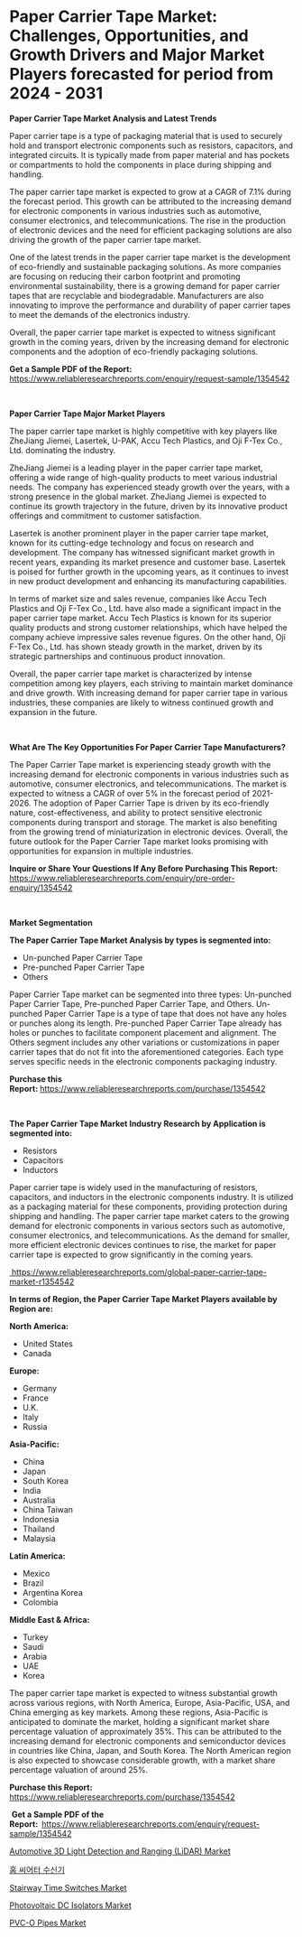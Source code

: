 <p><h1>Paper Carrier Tape Market: Challenges, Opportunities, and Growth Drivers and Major Market Players forecasted for period from 2024 - 2031</h1></p><p><strong>Paper Carrier Tape Market Analysis and Latest Trends</strong></p>
<p><p>Paper carrier tape is a type of packaging material that is used to securely hold and transport electronic components such as resistors, capacitors, and integrated circuits. It is typically made from paper material and has pockets or compartments to hold the components in place during shipping and handling.</p><p>The paper carrier tape market is expected to grow at a CAGR of 7.1% during the forecast period. This growth can be attributed to the increasing demand for electronic components in various industries such as automotive, consumer electronics, and telecommunications. The rise in the production of electronic devices and the need for efficient packaging solutions are also driving the growth of the paper carrier tape market.</p><p>One of the latest trends in the paper carrier tape market is the development of eco-friendly and sustainable packaging solutions. As more companies are focusing on reducing their carbon footprint and promoting environmental sustainability, there is a growing demand for paper carrier tapes that are recyclable and biodegradable. Manufacturers are also innovating to improve the performance and durability of paper carrier tapes to meet the demands of the electronics industry.</p><p>Overall, the paper carrier tape market is expected to witness significant growth in the coming years, driven by the increasing demand for electronic components and the adoption of eco-friendly packaging solutions.</p></p>
<p><strong>Get a Sample PDF of the Report:&nbsp;</strong> <a href="https://www.reliableresearchreports.com/enquiry/request-sample/1354542">https://www.reliableresearchreports.com/enquiry/request-sample/1354542</a></p>
<p>&nbsp;</p>
<p><strong>Paper Carrier Tape Major Market Players</strong></p>
<p><p>The paper carrier tape market is highly competitive with key players like ZheJiang Jiemei, Lasertek, U-PAK, Accu Tech Plastics, and Oji F-Tex Co., Ltd. dominating the industry. </p><p>ZheJiang Jiemei is a leading player in the paper carrier tape market, offering a wide range of high-quality products to meet various industrial needs. The company has experienced steady growth over the years, with a strong presence in the global market. ZheJiang Jiemei is expected to continue its growth trajectory in the future, driven by its innovative product offerings and commitment to customer satisfaction.</p><p>Lasertek is another prominent player in the paper carrier tape market, known for its cutting-edge technology and focus on research and development. The company has witnessed significant market growth in recent years, expanding its market presence and customer base. Lasertek is poised for further growth in the upcoming years, as it continues to invest in new product development and enhancing its manufacturing capabilities.</p><p>In terms of market size and sales revenue, companies like Accu Tech Plastics and Oji F-Tex Co., Ltd. have also made a significant impact in the paper carrier tape market. Accu Tech Plastics is known for its superior quality products and strong customer relationships, which have helped the company achieve impressive sales revenue figures. On the other hand, Oji F-Tex Co., Ltd. has shown steady growth in the market, driven by its strategic partnerships and continuous product innovation.</p><p>Overall, the paper carrier tape market is characterized by intense competition among key players, each striving to maintain market dominance and drive growth. With increasing demand for paper carrier tape in various industries, these companies are likely to witness continued growth and expansion in the future.</p></p>
<p>&nbsp;</p>
<p><strong>What Are The Key Opportunities For Paper Carrier Tape Manufacturers?</strong></p>
<p><p>The Paper Carrier Tape market is experiencing steady growth with the increasing demand for electronic components in various industries such as automotive, consumer electronics, and telecommunications. The market is expected to witness a CAGR of over 5% in the forecast period of 2021-2026. The adoption of Paper Carrier Tape is driven by its eco-friendly nature, cost-effectiveness, and ability to protect sensitive electronic components during transport and storage. The market is also benefiting from the growing trend of miniaturization in electronic devices. Overall, the future outlook for the Paper Carrier Tape market looks promising with opportunities for expansion in multiple industries.</p></p>
<p><strong>Inquire or Share Your Questions If Any Before Purchasing This Report:</strong> <a href="https://www.reliableresearchreports.com/enquiry/pre-order-enquiry/1354542">https://www.reliableresearchreports.com/enquiry/pre-order-enquiry/1354542</a></p>
<p>&nbsp;</p>
<p><strong>Market Segmentation</strong></p>
<p><strong>The Paper Carrier Tape Market Analysis by types is segmented into:</strong></p>
<p><ul><li>Un-punched Paper Carrier Tape</li><li>Pre-punched Paper Carrier Tape</li><li>Others</li></ul></p>
<p><p>Paper Carrier Tape market can be segmented into three types: Un-punched Paper Carrier Tape, Pre-punched Paper Carrier Tape, and Others. Un-punched Paper Carrier Tape is a type of tape that does not have any holes or punches along its length. Pre-punched Paper Carrier Tape already has holes or punches to facilitate component placement and alignment. The Others segment includes any other variations or customizations in paper carrier tapes that do not fit into the aforementioned categories. Each type serves specific needs in the electronic components packaging industry.</p></p>
<p><strong>Purchase this Report:&nbsp;</strong><a href="https://www.reliableresearchreports.com/purchase/1354542">https://www.reliableresearchreports.com/purchase/1354542</a></p>
<p>&nbsp;</p>
<p><strong>The Paper Carrier Tape Market Industry Research by Application is segmented into:</strong></p>
<p><ul><li>Resistors</li><li>Capacitors</li><li>Inductors</li></ul></p>
<p><p>Paper carrier tape is widely used in the manufacturing of resistors, capacitors, and inductors in the electronic components industry. It is utilized as a packaging material for these components, providing protection during shipping and handling. The paper carrier tape market caters to the growing demand for electronic components in various sectors such as automotive, consumer electronics, and telecommunications. As the demand for smaller, more efficient electronic devices continues to rise, the market for paper carrier tape is expected to grow significantly in the coming years.</p></p>
<p><a href="https://www.reliableresearchreports.com/global-paper-carrier-tape-market-r1354542">&nbsp;https://www.reliableresearchreports.com/global-paper-carrier-tape-market-r1354542</a></p>
<p><strong>In terms of Region, the Paper Carrier Tape Market Players available by Region are:</strong></p>
<p>
    <p> <strong> North America: </strong>
        <ul>
            <li>United States</li>
            <li>Canada</li>
        </ul>
        </p> 
    <p> <strong> Europe: </strong>
        <ul>
            <li>Germany</li>
            <li>France</li>
            <li>U.K.</li>
            <li>Italy</li>
            <li>Russia</li>
        </ul>
        </p> 
    <p> <strong> Asia-Pacific: </strong>
        <ul>
            <li>China</li>
            <li>Japan</li>
            <li>South Korea</li>
            <li>India</li>
            <li>Australia</li>
            <li>China Taiwan</li>
            <li>Indonesia</li>
            <li>Thailand</li>
            <li>Malaysia</li>
        </ul>
        </p> 
    <p> <strong> Latin America: </strong>
        <ul>
            <li>Mexico</li>
            <li>Brazil</li>
            <li>Argentina Korea</li>
            <li>Colombia</li>
        </ul>
        </p> 
    <p> <strong> Middle East & Africa: </strong>
        <ul>
            <li>Turkey</li>
            <li>Saudi</li>
            <li>Arabia</li>
            <li>UAE</li>
            <li>Korea</li>
        </ul>
    </p>
    </p>
<p><p>The paper carrier tape market is expected to witness substantial growth across various regions, with North America, Europe, Asia-Pacific, USA, and China emerging as key markets. Among these regions, Asia-Pacific is anticipated to dominate the market, holding a significant market share percentage valuation of approximately 35%. This can be attributed to the increasing demand for electronic components and semiconductor devices in countries like China, Japan, and South Korea. The North American region is also expected to showcase considerable growth, with a market share percentage valuation of around 25%.</p></p>
<p><strong>Purchase this Report: </strong><a href="https://www.reliableresearchreports.com/purchase/1354542">https://www.reliableresearchreports.com/purchase/1354542</a></p>
<p>&nbsp;<strong>Get a Sample PDF of the Report:&nbsp;&nbsp;</strong><a href="https://www.reliableresearchreports.com/enquiry/request-sample/1354542">https://www.reliableresearchreports.com/enquiry/request-sample/1354542</a></p>
<p><strong></strong></p>
<p><p><a href="https://issuu.com/reportprime-2/docs/automotive-3d-light-detection-and-ranging-lidar-ma">Automotive 3D Light Detection and Ranging (LiDAR) Market</a></p><p><a href="https://medium.com/@kelvinfeenrey98677/%ED%99%88-%EC%8B%9C%EC%96%B4%ED%84%B0-%EB%A6%AC%EC%8B%9C%EB%B2%84-%EC%8B%9C%EC%9E%A5-%EC%A1%B0%EC%82%AC-%EB%B3%B4%EA%B3%A0%EC%84%9C-2024%EB%85%84%EB%B6%80%ED%84%B0-2031%EB%85%84%EA%B9%8C%EC%A7%80-%EC%95%88%EC%A0%95%EC%A0%81%EC%9D%B8-%EC%97%B0%ED%8F%89%EA%B7%A0-%EC%84%B1%EC%9E%A5%EB%A5%A0%EC%9D%B8-6-3-%EB%A1%9C-%EC%98%88%EC%B8%A1%EB%90%9C-%EC%8B%9C%EC%9E%A5-%EC%A0%84%EB%A7%9D-%EB%B0%8F-%EC%84%B1%EC%9E%A5-%EC%A0%84%EB%A7%9D-5ae3e92f0009">홈 씨어터 수신기</a></p><p><a href="https://medium.com/@vallieemard78/global-stairway-time-switches-market-sector-types-applications-market-player-strategies-a63578a1d01f">Stairway Time Switches Market</a></p><p><a href="https://medium.com/@elzaziemann1943/photovoltaic-dc-isolators-market-size-market-segmentation-market-trends-and-growth-analysis-73216b79901e">Photovoltaic DC Isolators Market</a></p><p><a href="https://issuu.com/reportprime-2/docs/pvc-o-pipes-market-size-2030.pptx">PVC-O Pipes Market</a></p></p>